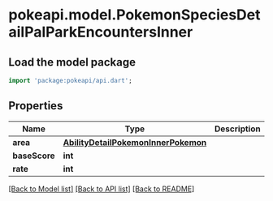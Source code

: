 # pokeapi.model.PokemonSpeciesDetailPalParkEncountersInner

## Load the model package
```dart
import 'package:pokeapi/api.dart';
```

## Properties
Name | Type | Description | Notes
------------ | ------------- | ------------- | -------------
**area** | [**AbilityDetailPokemonInnerPokemon**](AbilityDetailPokemonInnerPokemon.md) |  | 
**baseScore** | **int** |  | 
**rate** | **int** |  | 

[[Back to Model list]](../README.md#documentation-for-models) [[Back to API list]](../README.md#documentation-for-api-endpoints) [[Back to README]](../README.md)


